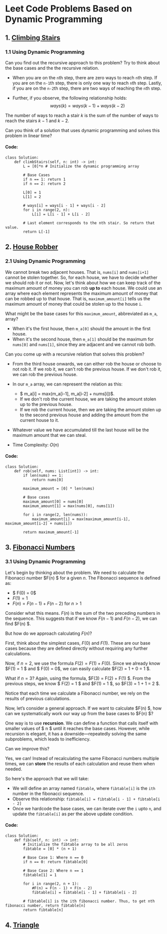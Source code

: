 # Leet Code Problems Based on Dynamic Programming

## 1. [Climbing Stairs](https://leetcode.com/problems/climbing-stairs/description/)

### 1.1 Using Dynamic Programming
Can you find out the recursive approach to this problem? Try to think about the base cases and the the recursive relation. 

- When you are on the ```n```th step, there are zero ways to reach ```n```th step. If you are on the ```n-1```th step, there is only one way to reach ```n```th step. Lastly, if you are on the ```n-2```th step, there are two ways of reaching the ```n```th step. 

- Further, if you observe, the following relationship holds:
$$
ways(k) = ways(k - 1) + ways(k - 2)
$$

The number of ways to reach a stair $k$ is the sum of the number of ways to reach the stairs $k-1$ and $k-2$. 

Can you think of a solution that uses dynamic programming and solves this problem in linear time?

#### Code:
```
class Solution:
    def climbStairs(self, n: int) -> int:
        L = [0]*n # Initialize the dynamic programming array
        
        # Base Cases
        if n == 1: return 1 
        if n == 2: return 2
        
        L[0] = 1
        L[1] = 2

        # ways[i] = ways[i - 1] + ways[i - 2]
        for i in range(2, n):
            L[i] = L[i - 1] + L[i - 2]
        
        # Last element corresponds to the nth stair. So return that value.
        return L[-1]
```

## 2. [House Robber](https://leetcode.com/problems/house-robber/description/)
### 2.1 Using Dynamic Programming

We cannot break two adjacent houses. That is, ```nums[i]``` and ```nums[i+1]``` cannot be stolen together. So, for each house, we have to decide whether we should rob it or not. Now, let's think about how we can keep track of the maximum amount of money you can rob **up to** each house. We could use an array where each element represents the maximum amount of money that can be robbed up to that house. That is, ```maximum_amount[i]``` tells us the maximum amount of money that could be stolen up to the house ```i```. 

What might be the base cases for this ```maximum_amount```, abbreviated as ```m_a```, array?
- When it's the first house, then ```m_a[0]``` should the amount in the first house. 
- When it's the second house, then ```m_a[1]``` should be the maximum for ```nums[0]``` and ```nums[1]```, since they are adjacent and we cannot rob both. 

Can you come up with a recursive relation that solves this problem?
- From the third house onwards, we can either rob the house or choose to not rob it. If we rob it, we can't rob the previous house. If we don't rob it, we can rob the previous house. 
- In our ```m_a``` array, we can represent the relation as this:
    - $ m_a[i] = max(m_a[i-1], m_a[i-2] + nums[i])$.
    - If we don't rob the current house, we are taking the amount stolen up to the previous house. 
    - If we rob the current house, then we are taking the amount stolen up to the second previous house and adding the amount from the current house to it. 

- Whatever value we have accumulated till the last house will be the maximum amount that we can steal. 
- Time Complexity: $O(n)$

#### Code:
```
class Solution:
    def rob(self, nums: List[int]) -> int:
        if len(nums) == 1:
            return nums[0]

        maximum_amount = [0] * len(nums)
        
        # Base cases
        maximum_amount[0] = nums[0]
        maximum_amount[1] = max(nums[0], nums[1])

        for i in range(2, len(nums)):
            maximum_amount[i] = max(maximum_amount[i-1], maximum_amount[i-2] + nums[i])
        
        return maximum_amount[-1]
```

## 3. [Fibonacci Numbers](https://leetcode.com/problems/fibonacci-number/description/)
### 3.1 Using Dynamic Programming

Let's begin by thinking about the problem. We need to calculate the Fibonacci number $F(n) $ for a given $n$. The Fibonacci sequence is defined as:

- $ F(0) = 0$
- $F(1) = 1$
- $F(n) = F(n-1) + F(n-2) \text{ for } n > 1$

Consider what this means. $F(n)$ is the sum of the two preceding numbers in the sequence. This suggests that if we know $F(n-1)$ and $F(n-2)$, we can find $F(n) $.

But how do we approach calculating $F(n)$?

First, think about the simplest cases, $F(0)$ and $F(1)$. These are our base cases because they are defined directly without requiring any further calculations.

Now, if $n = 2$, we use the formula $F(2) = F(1) + F(0)$. Since we already know $F(1) = 1 $ and $ F(0) = 0$, we can easily calculate $F(2) = 1 + 0 = 1 $.

What if $n = 3$? Again, using the formula, $F(3) = F(2) + F(1) $. From the previous steps, we know $ F(2) = 1 $ and $F(1) = 1 $, so $F(3) = 1 + 1 = 2 $.

Notice that each time we calculate a Fibonacci number, we rely on the results of previous calculations. 

Now, let’s consider a general approach. If we want to calculate $F(n) $, how can we systematically work our way up from the base cases to $F(n) $?

One way is to use **recursion**. We can define a function that calls itself with smaller values of $  n $ until it reaches the base cases. However, while recursion is elegant, it has a downside—repeatedly solving the same subproblems, which leads to inefficiency.

Can we improve this?

Yes, we can! Instead of recalculating the same Fibonacci numbers multiple times, we can **store** the results of each calculation and reuse them when needed.

So here's the approach that we will take:
- We will define an array named ```fibtable```, where ```fibtable[i]``` is the ```ith``` number in the fibonacci sequence. 
- Observe this relationship: ```fibtable[i] = fibtable[i - 1] + fibtable[i - 2]```
- Once we hardcode the base cases, we can iterate over the ```i``` upto ```n```, and update the ```fibtable[i]``` as per the above update condition. 


#### Code:
```
class Solution:
    def fib(self, n: int) -> int:
        # Initialize the fibtable array to be all zeros
        fibtable = [0] * (n + 1)

        # Base Case 1: Where n == 0
        if n == 0: return fibtable[0]

        # Base Case 2: Where n == 1
        fibtable[1] = 1

        for i in range(2, n + 1):
            #F(n) = F(n - 1) + F(n - 2)
            fibtable[i] = fibtable[i - 1] + fibtable[i - 2]
        
        # fibtable[i] is the ith fibonacci number. Thus, to get nth fibonacci number, return fibtable[n]
        return fibtable[n]
```

## 4. [Triangle](https://leetcode.com/problems/triangle/description/)